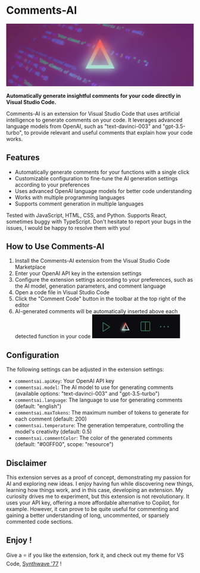 # Comments-AI

![Comments-AI Banner](/banner.png)

**Automatically generate insightful comments for your code directly in Visual Studio Code.**

Comments-AI is an extension for Visual Studio Code that uses artificial intelligence to generate comments on your code. It leverages advanced language models from OpenAI, such as "text-davinci-003" and "gpt-3.5-turbo", to provide relevant and useful comments that explain how your code works.

## Features

- Automatically generate comments for your functions with a single click
- Customizable configuration to fine-tune the AI generation settings according to your preferences
- Uses advanced OpenAI language models for better code understanding
- Works with multiple programming languages
- Supports comment generation in multiple languages

Tested with JavaScript, HTML, CSS, and Python. Supports React, sometimes buggy with TypeScript.
Don't hesitate to report your bugs in the issues, I would be happy to resolve them with you!

## How to Use Comments-AI

1. Install the Comments-AI extension from the Visual Studio Code Marketplace
2. Enter your OpenAI API key in the extension settings
3. Configure the extension settings according to your preferences, such as the AI model, generation parameters, and comment language
4. Open a code file in Visual Studio Code
5. Click the "Comment Code" button in the toolbar at the top right of the editor
6. AI-generated comments will be automatically inserted above each detected function in your code
![Comments-AI Preview](/preview.png)

## Configuration

The following settings can be adjusted in the extension settings:

- `commentsai.apiKey`: Your OpenAI API key
- `commentsai.model`: The AI model to use for generating comments (available options: "text-davinci-003" and "gpt-3.5-turbo")
- `commentsai.language`: The language to use for generating comments (default: "english")
- `commentsai.maxTokens`: The maximum number of tokens to generate for each comment (default: 200)
- `commentsai.temperature`: The generation temperature, controlling the model's creativity (default: 0.5)
- `commentsai.commentColor`: The color of the generated comments (default: "#00FF00", scope: "resource")

## Disclaimer

This extension serves as a proof of concept, demonstrating my passion for AI and exploring new ideas. I enjoy having fun while discovering new things, learning how things work, and in this case, developing an extension. My curiosity drives me to experiment, but this extension is not revolutionary. It uses your API key, offering a more affordable alternative to Copilot, for example. However, it can prove to be quite useful for commenting and gaining a better understanding of long, uncommented, or sparsely commented code sections.

## Enjoy !

Give a ⭐️ if you like the extension, fork it, and check out my theme for VS Code, [Synthwave '77](https://github.com/SBigz/Synthwave-2077) !
